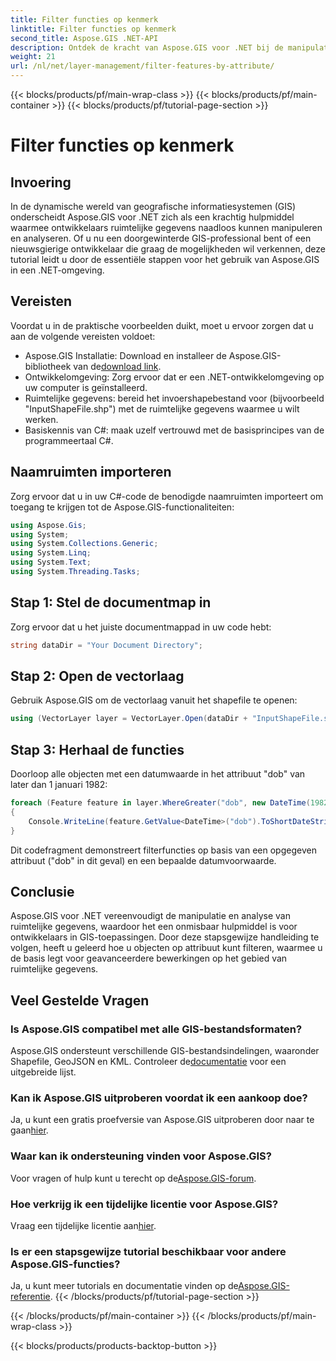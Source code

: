```yaml
---
title: Filter functies op kenmerk
linktitle: Filter functies op kenmerk
second_title: Aspose.GIS .NET-API
description: Ontdek de kracht van Aspose.GIS voor .NET bij de manipulatie van ruimtelijke gegevens. Filter functies moeiteloos, verbeter GIS-applicaties en verhoog de productiviteit.
weight: 21
url: /nl/net/layer-management/filter-features-by-attribute/
---
```


{{< blocks/products/pf/main-wrap-class >}}
{{< blocks/products/pf/main-container >}}
{{< blocks/products/pf/tutorial-page-section >}}

# Filter functies op kenmerk

## Invoering
In de dynamische wereld van geografische informatiesystemen (GIS) onderscheidt Aspose.GIS voor .NET zich als een krachtig hulpmiddel waarmee ontwikkelaars ruimtelijke gegevens naadloos kunnen manipuleren en analyseren. Of u nu een doorgewinterde GIS-professional bent of een nieuwsgierige ontwikkelaar die graag de mogelijkheden wil verkennen, deze tutorial leidt u door de essentiële stappen voor het gebruik van Aspose.GIS in een .NET-omgeving.
## Vereisten
Voordat u in de praktische voorbeelden duikt, moet u ervoor zorgen dat u aan de volgende vereisten voldoet:
-  Aspose.GIS Installatie: Download en installeer de Aspose.GIS-bibliotheek van de[download link](https://releases.aspose.com/gis/net/).
- Ontwikkelomgeving: Zorg ervoor dat er een .NET-ontwikkelomgeving op uw computer is geïnstalleerd.
- Ruimtelijke gegevens: bereid het invoershapebestand voor (bijvoorbeeld "InputShapeFile.shp") met de ruimtelijke gegevens waarmee u wilt werken.
- Basiskennis van C#: maak uzelf vertrouwd met de basisprincipes van de programmeertaal C#.
## Naamruimten importeren
Zorg ervoor dat u in uw C#-code de benodigde naamruimten importeert om toegang te krijgen tot de Aspose.GIS-functionaliteiten:
```csharp
using Aspose.Gis;
using System;
using System.Collections.Generic;
using System.Linq;
using System.Text;
using System.Threading.Tasks;
```
## Stap 1: Stel de documentmap in
Zorg ervoor dat u het juiste documentmappad in uw code hebt:
```csharp
string dataDir = "Your Document Directory";
```
## Stap 2: Open de vectorlaag
Gebruik Aspose.GIS om de vectorlaag vanuit het shapefile te openen:
```csharp
using (VectorLayer layer = VectorLayer.Open(dataDir + "InputShapeFile.shp", Drivers.Shapefile))
```
## Stap 3: Herhaal de functies
Doorloop alle objecten met een datumwaarde in het attribuut "dob" van later dan 1 januari 1982:
```csharp
foreach (Feature feature in layer.WhereGreater("dob", new DateTime(1982, 1, 1, 0, 0, 0)))
{
    Console.WriteLine(feature.GetValue<DateTime>("dob").ToShortDateString());
}
```
Dit codefragment demonstreert filterfuncties op basis van een opgegeven attribuut ("dob" in dit geval) en een bepaalde datumvoorwaarde.
## Conclusie
Aspose.GIS voor .NET vereenvoudigt de manipulatie en analyse van ruimtelijke gegevens, waardoor het een onmisbaar hulpmiddel is voor ontwikkelaars in GIS-toepassingen. Door deze stapsgewijze handleiding te volgen, heeft u geleerd hoe u objecten op attribuut kunt filteren, waarmee u de basis legt voor geavanceerdere bewerkingen op het gebied van ruimtelijke gegevens.
## Veel Gestelde Vragen
### Is Aspose.GIS compatibel met alle GIS-bestandsformaten?
 Aspose.GIS ondersteunt verschillende GIS-bestandsindelingen, waaronder Shapefile, GeoJSON en KML. Controleer de[documentatie](https://reference.aspose.com/gis/net/) voor een uitgebreide lijst.
### Kan ik Aspose.GIS uitproberen voordat ik een aankoop doe?
 Ja, u kunt een gratis proefversie van Aspose.GIS uitproberen door naar te gaan[hier](https://releases.aspose.com/).
### Waar kan ik ondersteuning vinden voor Aspose.GIS?
 Voor vragen of hulp kunt u terecht op de[Aspose.GIS-forum](https://forum.aspose.com/c/gis/33).
### Hoe verkrijg ik een tijdelijke licentie voor Aspose.GIS?
 Vraag een tijdelijke licentie aan[hier](https://purchase.aspose.com/temporary-license/).
### Is er een stapsgewijze tutorial beschikbaar voor andere Aspose.GIS-functies?
 Ja, u kunt meer tutorials en documentatie vinden op de[Aspose.GIS-referentie](https://reference.aspose.com/gis/net/).
{{< /blocks/products/pf/tutorial-page-section >}}

{{< /blocks/products/pf/main-container >}}
{{< /blocks/products/pf/main-wrap-class >}}

{{< blocks/products/products-backtop-button >}}
